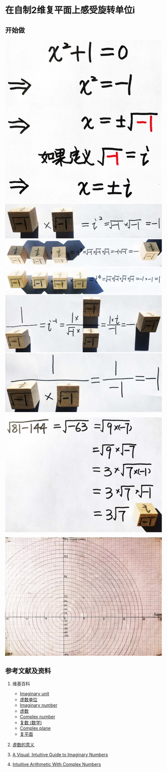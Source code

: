 # 在自制2维复平面上感受旋转单位i

## 开始做

![](/images/复数分析/在自制2维复平面上感受旋转单位i/1a1.jpg)
![](/images/复数分析/在自制2维复平面上感受旋转单位i/1a2.jpg)
![](/images/复数分析/在自制2维复平面上感受旋转单位i/1a3.jpg)
![](/images/复数分析/在自制2维复平面上感受旋转单位i/1a4.jpg)
![](/images/复数分析/在自制2维复平面上感受旋转单位i/1a5.jpg)
![](/images/复数分析/在自制2维复平面上感受旋转单位i/1a6.jpg)

![](/images/复数分析/在自制2维复平面上感受旋转单位i/2a1.jpg)

![](/images/复数分析/在自制2维复平面上感受旋转单位i/3a1.jpg)

## 参考文献及资料

1. 维基百科
	- [Imaginary unit](https://en.wikipedia.org/wiki/Imaginary_unit) 
	- [虚数单位](https://zh.wikipedia.org/wiki/%E8%99%9B%E6%95%B8%E5%96%AE%E4%BD%8D) 
	- [Imaginary number](https://en.wikipedia.org/wiki/Imaginary_number) 
	- [虚数](https://zh.wikipedia.org/wiki/%E8%99%9A%E6%95%B0) 
	- [Complex number](https://en.wikipedia.org/wiki/Complex_number) 
	- [复数 (数学)](https://zh.wikipedia.org/wiki/%E5%A4%8D%E6%95%B0_(%E6%95%B0%E5%AD%A6)) 
	- [Complex plane](https://en.wikipedia.org/wiki/Complex_plane) 
	- [复平面](https://zh.wikipedia.org/wiki/%E5%A4%8D%E5%B9%B3%E9%9D%A2) 

2. [虚数的意义](https://ruanyifeng.com/blog/2012/09/imaginary_number.html)
3. [A Visual, Intuitive Guide to Imaginary Numbers](https://betterexplained.com/articles/a-visual-intuitive-guide-to-imaginary-numbers/)
4. [Intuitive Arithmetic With Complex Numbers](https://betterexplained.com/articles/intuitive-arithmetic-with-complex-numbers/)